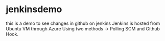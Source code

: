 # jenkinsdemo

this is a demo to see changes in github on jenkins
Jenkins is hosted from Ubuntu VM through Azure
Using two methods -> Polling SCM and Github Hook.
